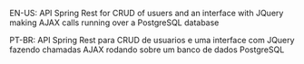 EN-US:
API Spring Rest for CRUD of usuers and an interface with JQuery making AJAX calls running over a PostgreSQL database

PT-BR:
API Spring Rest para CRUD de usuarios e uma interface com JQuery fazendo chamadas AJAX rodando sobre um banco de dados PostgreSQL
